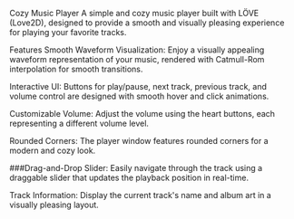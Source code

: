 Cozy Music Player
A simple and cozy music player built with LÖVE (Love2D), designed to provide a smooth and visually pleasing experience for playing your favorite tracks.

Features
Smooth Waveform Visualization: Enjoy a visually appealing waveform representation of your music, rendered with Catmull-Rom interpolation for smooth transitions.

Interactive UI: Buttons for play/pause, next track, previous track, and volume control are designed with smooth hover and click animations.

Customizable Volume: Adjust the volume using the heart buttons, each representing a different volume level.

Rounded Corners: The player window features rounded corners for a modern and cozy look.

###Drag-and-Drop Slider: Easily navigate through the track using a draggable slider that updates the playback position in real-time.

Track Information: Display the current track's name and album art in a visually pleasing layout.

